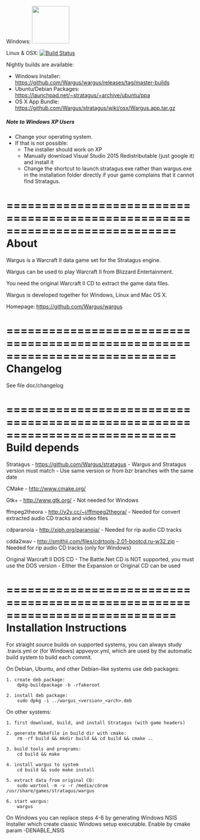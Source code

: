 Windows: <a href="https://ci.appveyor.com/project/timfel/wargus"><img width="100" src="https://ci.appveyor.com/api/projects/status/github/Wargus/wargus?branch=master&svg=true"></a>

Linux & OSX: [![Build Status](https://travis-ci.org/Wargus/wargus.svg?branch=master)](https://travis-ci.org/Wargus/wargus)

Nightly builds are available:

- Windows Installer: https://github.com/Wargus/wargus/releases/tag/master-builds
- Ubuntu/Debian Packages: https://launchpad.net/~stratagus/+archive/ubuntu/ppa
- OS X App Bundle: https://github.com/Wargus/stratagus/wiki/osx/Wargus.app.tar.gz

##### Note to Windows XP Users
* Change your operating system.
* If that is not possible:
  * The installer should work on XP
  * Manually download Visual Studio 2015 Redistributable (just google it) and install it
  * Change the shortcut to launch stratagus.exe rather than wargus.exe in the installation folder directly if your game complains that it cannot find Stratagus.


============================================================================
About
============================================================================

Wargus is a Warcraft II data game set for the Stratagus engine.

Wargus can be used to play Warcraft II from Blizzard Entertainment.

You need the original Warcraft II CD to extract the game data files.

Wargus is developed together for Windows, Linux and Mac OS X.

Homepage: https://github.com/Wargus/wargus

============================================================================
Changelog
============================================================================

See file doc/changelog

============================================================================
Build depends
============================================================================

Stratagus
	- https://github.com/Wargus/stratagus
	- Wargus and Stratagus version must match
	- Use same version or from bzr branches with the same date

CMake
	- http://www.cmake.org/

Gtk+
	- http://www.gtk.org/
	- Not needed for Windows

ffmpeg2theora
	- http://v2v.cc/~j/ffmpeg2theora/
	- Needed for convert extracted audio CD tracks and video files

cdparanoia
	- http://xiph.org/paranoia/
	- Needed for rip audio CD tracks

cdda2wav
	- http://smithii.com/files/cdrtools-2.01-bootcd.ru-w32.zip
	- Needed for rip audio CD tracks (only for Windows)

Original Warcraft II DOS CD
	- The Battle.Net CD is NOT supported, you must use the DOS version
	- Either the Expansion or Original CD can be used

============================================================================
Installation Instructions
============================================================================

For straight source builds on supported systems, you can always study
.travis.yml or (for Windows) appveyor.yml, which are used by the automatic
build system to build each commit.

On Debian, Ubuntu, and other Debian-like systems use deb packages:

	1. create deb package:
		dpkg-buildpackage -b -rfakeroot

	2. install deb package:
		sudo dpkg -i ../wargus_<version>_<arch>.deb

On other systems:

	1. first download, build, and install Stratagus (with game headers)

	2. generate Makefile in build dir with cmake:
		rm -rf build && mkdir build && cd build && cmake ..

	3. build tools and programs:
		cd build && make

	4. install wargus to system
		cd build && sudo make install

	5. extract data from original CD:
		sudo wartool -m -v -r /media/cdrom /usr/share/games/stratagus/wargus

	6. start wargus:
		wargus

On Windows you can replace steps 4-6 by generating Windows NSIS Installer which
create classic Windows setup executable. Enable by cmake param -DENABLE_NSIS
